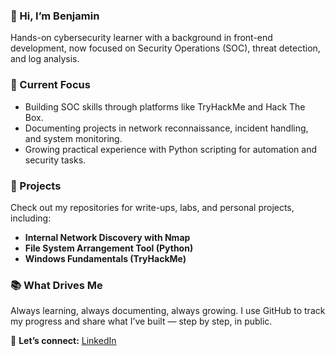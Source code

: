 ### 👋 Hi, I’m Benjamin

Hands-on cybersecurity learner with a background in front-end development, now focused on Security Operations (SOC), threat detection, and log analysis.

### 🔐 Current Focus

* Building SOC skills through platforms like TryHackMe and Hack The Box.
* Documenting projects in network reconnaissance, incident handling, and system monitoring.
* Growing practical experience with Python scripting for automation and security tasks.

### 📂 Projects

Check out my repositories for write-ups, labs, and personal projects, including:

* **Internal Network Discovery with Nmap**
* **File System Arrangement Tool (Python)**
* **Windows Fundamentals (TryHackMe)**

### 📚 What Drives Me

Always learning, always documenting, always growing. I use GitHub to track my progress and share what I’ve built — step by step, in public.

🔗 **Let’s connect:** [LinkedIn](https://www.linkedin.com/in/benjamin-chukwu-106a03281/)
